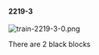 #### 2219-3
![train-2219-3-0.png](https://github.com/lil-lab/nlvr/raw/master/nlvr/train/images/21/train-2219-3-0.png "train-2219-3-0.png")

There are 2 black blocks